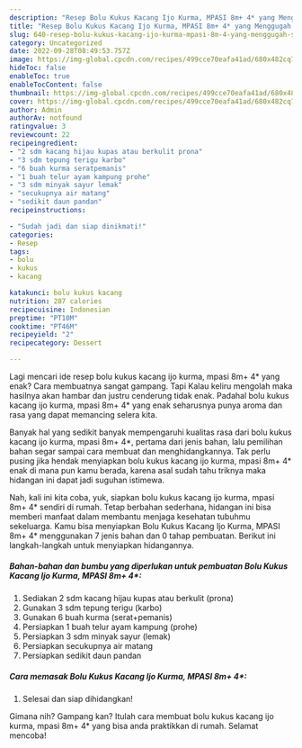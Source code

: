 ```yaml
---
description: "Resep Bolu Kukus Kacang Ijo Kurma, MPASI 8m+ 4* yang Menggugah Selera , Enak"
title: "Resep Bolu Kukus Kacang Ijo Kurma, MPASI 8m+ 4* yang Menggugah Selera , Enak"
slug: 640-resep-bolu-kukus-kacang-ijo-kurma-mpasi-8m-4-yang-menggugah-selera-enak
category: Uncategorized
date: 2022-09-28T08:49:53.757Z
image: https://img-global.cpcdn.com/recipes/499cce70eafa41ad/680x482cq70/bolu-kukus-kacang-ijo-kurma-mpasi-8m-4-foto-resep-utama.jpg
hideToc: false
enableToc: true
enableTocContent: false
thumbnail: https://img-global.cpcdn.com/recipes/499cce70eafa41ad/680x482cq70/bolu-kukus-kacang-ijo-kurma-mpasi-8m-4-foto-resep-utama.jpg
cover: https://img-global.cpcdn.com/recipes/499cce70eafa41ad/680x482cq70/bolu-kukus-kacang-ijo-kurma-mpasi-8m-4-foto-resep-utama.jpg
author: Admin
authorAv: notfound
ratingvalue: 3
reviewcount: 22
recipeingredient:
- "2 sdm kacang hijau kupas atau berkulit prona"
- "3 sdm tepung terigu karbo"
- "6 buah kurma seratpemanis"
- "1 buah telur ayam kampung prohe"
- "3 sdm minyak sayur lemak"
- "secukupnya air matang"
- "sedikit daun pandan"
recipeinstructions:

- "Sudah jadi dan siap dinikmati!"
categories:
- Resep
tags:
- bolu
- kukus
- kacang

katakunci: bolu kukus kacang 
nutrition: 287 calories
recipecuisine: Indonesian
preptime: "PT10M"
cooktime: "PT46M"
recipeyield: "2"
recipecategory: Dessert

---
```



Lagi mencari ide resep bolu kukus kacang ijo kurma, mpasi 8m+ 4* yang enak? Cara membuatnya sangat gampang. Tapi Kalau keliru mengolah maka hasilnya akan hambar dan justru cenderung tidak enak. Padahal bolu kukus kacang ijo kurma, mpasi 8m+ 4* yang enak seharusnya punya aroma dan rasa yang dapat memancing selera kita.




Banyak hal yang sedikit banyak mempengaruhi kualitas rasa dari bolu kukus kacang ijo kurma, mpasi 8m+ 4*, pertama dari jenis bahan, lalu pemilihan bahan segar sampai cara membuat dan menghidangkannya. Tak perlu pusing jika hendak menyiapkan bolu kukus kacang ijo kurma, mpasi 8m+ 4* enak di mana pun kamu berada, karena asal sudah tahu triknya maka hidangan ini dapat jadi suguhan istimewa.


Nah, kali ini kita coba, yuk, siapkan bolu kukus kacang ijo kurma, mpasi 8m+ 4* sendiri di rumah. Tetap berbahan sederhana, hidangan ini bisa memberi manfaat dalam membantu menjaga kesehatan tubuhmu sekeluarga. Kamu bisa menyiapkan Bolu Kukus Kacang Ijo Kurma, MPASI 8m+ 4* menggunakan 7 jenis bahan dan 0 tahap pembuatan. Berikut ini langkah-langkah untuk menyiapkan hidangannya.

<!--inarticleads1-->

##### Bahan-bahan dan bumbu yang diperlukan untuk pembuatan Bolu Kukus Kacang Ijo Kurma, MPASI 8m+ 4*:

1. Sediakan 2 sdm kacang hijau kupas atau berkulit (prona)
1. Gunakan 3 sdm tepung terigu (karbo)
1. Gunakan 6 buah kurma (serat+pemanis)
1. Persiapkan 1 buah telur ayam kampung (prohe)
1. Persiapkan 3 sdm minyak sayur (lemak)
1. Persiapkan secukupnya air matang
1. Persiapkan sedikit daun pandan




<!--inarticleads2-->

##### Cara memasak Bolu Kukus Kacang Ijo Kurma, MPASI 8m+ 4*:


1. Selesai dan siap dihidangkan!



Gimana nih? Gampang kan? Itulah cara membuat bolu kukus kacang ijo kurma, mpasi 8m+ 4* yang bisa anda praktikkan di rumah. Selamat mencoba!
